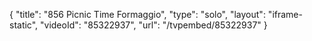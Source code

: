 {
    "title": "856 Picnic Time Formaggio",
    "type": "solo",
    "layout": "iframe-static",
    "videoId": "85322937",
    "url": "\/tvpembed\/85322937"
}
